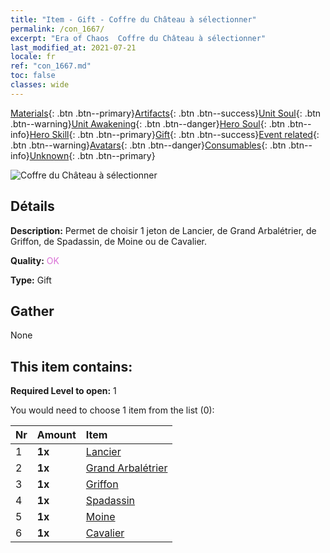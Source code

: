 ```yaml
---
title: "Item - Gift - Coffre du Château à sélectionner"
permalink: /con_1667/
excerpt: "Era of Chaos  Coffre du Château à sélectionner"
last_modified_at: 2021-07-21
locale: fr
ref: "con_1667.md"
toc: false
classes: wide
---
```

 [Materials](/ItemsFR/){: .btn .btn--primary}[Artifacts](/ItemsFR/Artifacts/){: .btn .btn--success}[Unit Soul](/ItemsFR/UnitSoul/){: .btn .btn--warning}[Unit Awakening](/ItemsFR/UnitAwakening/){: .btn .btn--danger}[Hero Soul](/ItemsFR/HeroSoul/){: .btn .btn--info}[Hero Skill](/ItemsFR/HeroSkill/){: .btn .btn--primary}[Gift](/ItemsFR/Gift/){: .btn .btn--success}[Event related](/ItemsFR/Events/){: .btn .btn--warning}[Avatars](/ItemsFR/Avatars/){: .btn .btn--danger}[Consumables](/ItemsFR/Consumables/){: .btn .btn--info}[Unknown](/ItemsFR/Unknown/){: .btn .btn--primary}

 ![Coffre du Château à sélectionner](/images/t/i_907283.png)

## Détails
 **Description:** Permet de choisir 1 jeton de Lancier, de Grand Arbalétrier, de Griffon, de Spadassin, de Moine ou de Cavalier.

 **Quality:** <span style="color: #DA70D6">OK</span>

 **Type:** Gift

## Gather

  None

## This item contains:

 **Required Level to open:** 1

 You would need to choose 1 item from the list (0):

  | Nr | Amount |     Item    |
  |:---|:-------|:------------|
  | 1 |  **1x** | [Lancier](/ItemsFR/unt_190/) |  | 
  | 2 |  **1x** | [Grand Arbalétrier](/ItemsFR/unt_191/) |  | 
  | 3 |  **1x** | [Griffon](/ItemsFR/unt_192/) |  | 
  | 4 |  **1x** | [Spadassin](/ItemsFR/unt_193/) |  | 
  | 5 |  **1x** | [Moine](/ItemsFR/unt_194/) |  | 
  | 6 |  **1x** | [Cavalier ](/ItemsFR/unt_195/) |  | 
